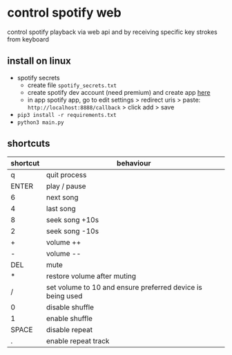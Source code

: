 # control spotify web
control spotify playback via web api and by receiving specific key strokes from keyboard

## install on linux
* spotify secrets
  * create file `spotify_secrets.txt`
  * create spotify dev account (need premium) and create app [here](https://developer.spotify.com/dashboard/login)
  * in app spotify app, go to edit settings > redirect uris > paste: `http://localhost:8888/callback` > click add > save
* `pip3 install -r requirements.txt`
* `python3 main.py`

## shortcuts
shortcut | behaviour
--- | ---
q | quit process
ENTER | play / pause
6 | next song
4 | last song
8 | seek song +10s
2 | seek song -10s
\+ | volume ++
\- | volume --
DEL | mute
\* | restore volume after muting
/ | set volume to 10 and ensure preferred device is being used
0 | disable shuffle
1 | enable shuffle
SPACE | disable repeat
. | enable repeat track
